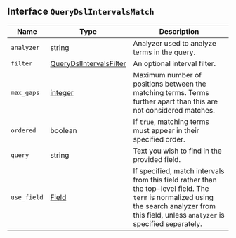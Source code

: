 ## Interface `QueryDslIntervalsMatch`

| Name | Type | Description |
| - | - | - |
| `analyzer` | string | Analyzer used to analyze terms in the query. |
| `filter` | [QueryDslIntervalsFilter](./QueryDslIntervalsFilter.md) | An optional interval filter. |
| `max_gaps` | [integer](./integer.md) | Maximum number of positions between the matching terms. Terms further apart than this are not considered matches. |
| `ordered` | boolean | If `true`, matching terms must appear in their specified order. |
| `query` | string | Text you wish to find in the provided field. |
| `use_field` | [Field](./Field.md) | If specified, match intervals from this field rather than the top-level field. The `term` is normalized using the search analyzer from this field, unless `analyzer` is specified separately. |
